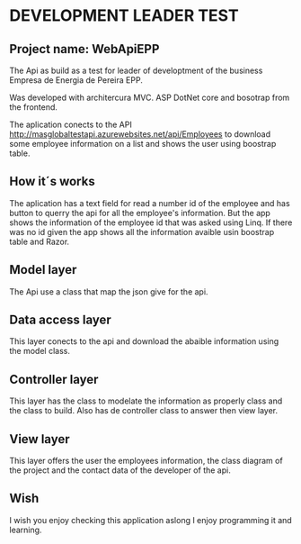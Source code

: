 # DEVELOPMENT LEADER TEST
## Project name: WebApiEPP

The Api as build as a test for leader of developtment of the business Empresa de Energia de Pereira EPP.

Was developed with architercura MVC. ASP DotNet core and bosotrap from the frontend.

The aplication conects to the API http://masglobaltestapi.azurewebsites.net/api/Employees
to download some employee information on a list and shows the user using boostrap table. 

## How it´s works
The aplication has a text field for read a number id of the employee and has button to querry the api
for all the employee's information. But the app shows the information of the employee id that was asked using Linq. If there was no id given the app shows all the information avaible usin boostrap table and Razor.

## Model layer
The Api use a class that map the json give for the api.

## Data access layer
This layer conects to the api and download the abaible information using the model class.

## Controller layer
This layer has the class to modelate the information as properly class and the class to build.
Also has de controller class to answer then view layer.

## View layer
This layer offers the user the employees information, the class diagram of the project and the contact data of the developer of the api.  

## Wish
I wish you enjoy checking this application aslong I enjoy programming it and learning.
